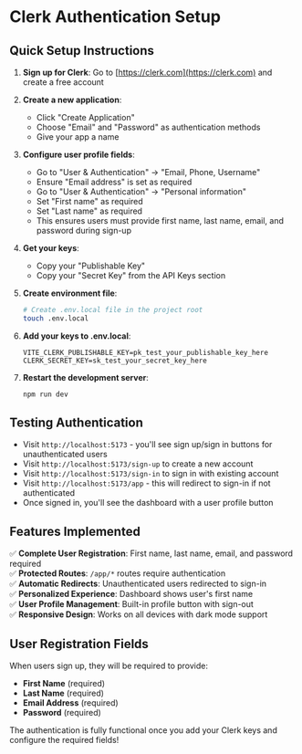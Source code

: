 # Clerk Authentication Setup

## Quick Setup Instructions

1. **Sign up for Clerk**: Go to [https://clerk.com](https://clerk.com) and create a free account

2. **Create a new application**: 
   - Click "Create Application"
   - Choose "Email" and "Password" as authentication methods
   - Give your app a name

3. **Configure user profile fields**:
   - Go to "User & Authentication" → "Email, Phone, Username"
   - Ensure "Email address" is set as required
   - Go to "User & Authentication" → "Personal information"
   - Set "First name" as required
   - Set "Last name" as required
   - This ensures users must provide first name, last name, email, and password during sign-up

4. **Get your keys**:
   - Copy your "Publishable Key" 
   - Copy your "Secret Key" from the API Keys section

5. **Create environment file**:
   ```bash
   # Create .env.local file in the project root
   touch .env.local
   ```

6. **Add your keys to .env.local**:
   ```env
   VITE_CLERK_PUBLISHABLE_KEY=pk_test_your_publishable_key_here
   CLERK_SECRET_KEY=sk_test_your_secret_key_here
   ```

7. **Restart the development server**:
   ```bash
   npm run dev
   ```

## Testing Authentication

- Visit `http://localhost:5173` - you'll see sign up/sign in buttons for unauthenticated users
- Visit `http://localhost:5173/sign-up` to create a new account
- Visit `http://localhost:5173/sign-in` to sign in with existing account
- Visit `http://localhost:5173/app` - this will redirect to sign-in if not authenticated
- Once signed in, you'll see the dashboard with a user profile button

## Features Implemented

✅ **Complete User Registration**: First name, last name, email, and password required  
✅ **Protected Routes**: `/app/*` routes require authentication  
✅ **Automatic Redirects**: Unauthenticated users redirected to sign-in  
✅ **Personalized Experience**: Dashboard shows user's first name  
✅ **User Profile Management**: Built-in profile button with sign-out  
✅ **Responsive Design**: Works on all devices with dark mode support  

## User Registration Fields

When users sign up, they will be required to provide:
- **First Name** (required)
- **Last Name** (required) 
- **Email Address** (required)
- **Password** (required)

The authentication is fully functional once you add your Clerk keys and configure the required fields!
